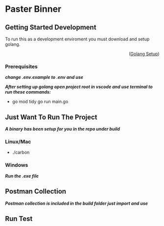 # Paster Binner

<!-- GETTING STARTED -->
## Getting Started Development

To run this as a development enviroment you must download and setup golang.
<p align="right">(<a href="https://go.dev/doc/install">Golang Setup</a>)</p>

### Prerequisites

***change .env.example to .env and use***

***After setting up golang open project root in vscode and use terminal to run these commands:***

* 
  go mod tidy
  go run main.go



## Just Want To Run The Project
***A binary has been setup for you in the repo under build***

### Linux/Mac
* ./carbon

### Windows
***Run the .exe file***


## Postman Collection
***Postman collection is included in the build folder just import and use***


## Run Test
